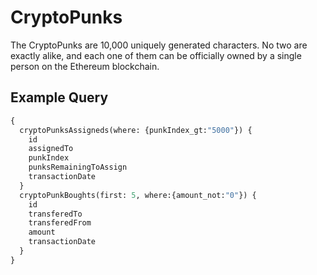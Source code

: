 # CryptoPunks
The CryptoPunks are 10,000 uniquely generated characters. 
No two are exactly alike, and each one of them can be officially owned by a single person on the Ethereum blockchain.

## Example Query
```graphql
{
  cryptoPunksAssigneds(where: {punkIndex_gt:"5000"}) {
    id
    assignedTo
    punkIndex
    punksRemainingToAssign
    transactionDate
  }
  cryptoPunkBoughts(first: 5, where:{amount_not:"0"}) {
    id
    transferedTo
    transferedFrom
    amount
    transactionDate
  }
}

